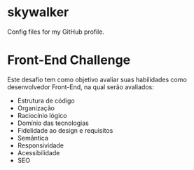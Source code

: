 # skywalker
Config files for my GitHub profile.

<h1>Front-End Challenge</h1>
Este desafio tem como objetivo avaliar suas habilidades como desenvolvedor Front-End, na qual serão avaliados:

<ul>
<li>Estrutura de código</li>
<li>Organização</li>
<li>Raciocínio lógico</li>
<li>Domínio das tecnologias</li>
<li>Fidelidade ao design e requisitos</li>
<li>Semântica</li>
<li>Responsividade</li>
<li>Acessibilidade</li>
<li>SEO</li>
</ul
